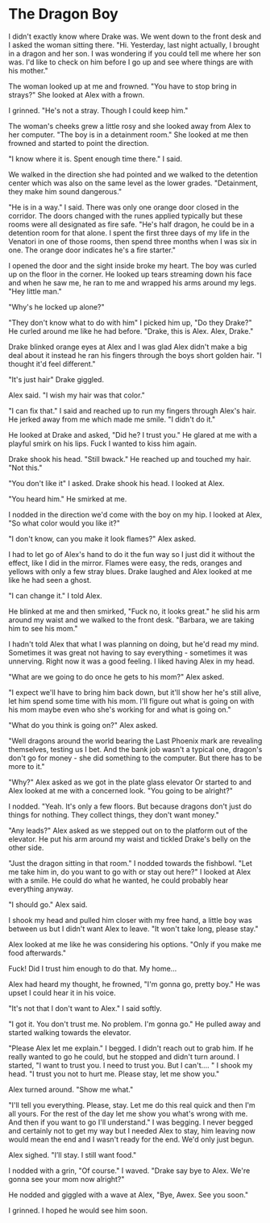 #  The Dragon Boy

I didn't exactly know where Drake was. We went down to the front desk and I
asked the woman sitting there. "Hi. Yesterday, last night actually, I brought in
a dragon and her son. I was wondering if you could tell me where her son was.
I'd like to check on him before I go up and see where things are with his
mother."

The woman looked up at me and frowned. "You have to stop bring in strays?" She
looked at Alex with a frown.

I grinned. "He's not a stray. Though I could keep him."

The woman's cheeks grew a little rosy and she looked away from Alex to her
computer. "The boy is in a detainment room." She looked at me then frowned and
started to point the direction.

"I know where it is. Spent enough time there." I said.

We walked in the direction she had pointed and we walked to the detention center
which was also on the same level as the lower grades. "Detainment, they make him
sound dangerous."

"He is in a way." I said. There was only one orange door closed in the corridor.
The doors changed with the runes applied typically but these rooms were all
designated as fire safe. "He's half dragon, he could be in a detention room for
that alone. I spent the first three days of my life in the Venatori in one of
those rooms, then spend three months when I was six in one. The orange door
indicates he's a fire starter."

I opened the door and the sight inside broke my heart. The boy was curled up on
the floor in the corner. He looked up tears streaming down his face and when he
saw me, he ran to me and wrapped his arms around my legs. "Hey little man."

"Why's he locked up alone?"

"They don't know what to do with him" I picked him up, "Do they Drake?" He
curled around me like he had before. "Drake, this is Alex. Alex, Drake."

Drake blinked orange eyes at Alex and I was glad Alex didn't make a big deal
about it instead he ran his fingers through the boys short golden hair. "I
thought it'd feel different."

"It's just hair" Drake giggled.

Alex said. "I wish my hair was that color."

"I can fix that." I said and reached up to run my fingers through Alex's hair.
He jerked away from me which made me smile. "I didn't do it."

He looked at Drake and asked, "Did he? I trust you." He glared at me with a
playful smirk on his lips. Fuck I wanted to kiss him again.

Drake shook his head. "Still bwack." He reached up and touched my hair. "Not
this."

"You don't like it" I asked. Drake shook his head. I looked at Alex.

"You heard him." He smirked at me.

I nodded in the direction we'd come with the boy on my hip. I looked at Alex,
"So what color would you like it?"

"I don't know, can you make it look flames?" Alex asked.

I had to let go of Alex's hand to do it the fun way so I just did it without the
effect, like I did in the mirror. Flames were easy, the reds, oranges and
yellows with only a few stray blues. Drake laughed and Alex looked at me like he
had seen a ghost.

"I can change it." I told Alex.

He blinked at me and then smirked, "Fuck no, it looks great." he slid his arm
around my waist and we walked to the front desk. "Barbara, we are taking him to
see his mom."

I hadn't told Alex that what I was planning on doing, but he'd read my mind.
Sometimes it was great not having to say everything - sometimes it was
unnerving. Right now it was a good feeling. I liked having Alex in my head.

"What are we going to do once he gets to his mom?" Alex asked.

"I expect we'll have to bring him back down, but it'll show her he's still
alive, let him spend some time with his mom. I'll figure out what is going on
with his mom maybe even who she's working for and what is going on."

"What do you think is going on?" Alex asked.

"Well dragons around the world bearing the Last Phoenix mark are revealing
themselves, testing us I bet. And the bank job wasn't a typical one, dragon's
don't go for money - she did something to the computer. But there has to be more
to it."

"Why?" Alex asked as we got in the plate glass elevator Or started to and Alex
looked at me with a concerned look. "You going to be alright?"

I nodded. "Yeah. It's only a few floors. But because dragons don't just do
things for nothing. They collect things, they don't want money."

"Any leads?" Alex asked as we stepped out on to the platform out of the
elevator. He put his arm around my waist and tickled Drake's belly on the other
side.

"Just the dragon sitting in that room." I nodded towards the fishbowl. "Let me
take him in, do you want to go with or stay out here?" I looked at Alex with a
smile. He could do what he wanted, he could probably hear everything anyway.

"I should go." Alex said.

I shook my head and pulled him closer with my free hand, a little boy was
between us but I didn't want Alex to leave. "It won't take long, please stay."

Alex looked at me like he was considering his options. "Only if you make me food
afterwards."

Fuck! Did I trust him enough to do that. My home…

Alex had heard my thought, he frowned, "I'm gonna go, pretty boy." He was upset
I could hear it in his voice.

"It's not that I don't want to Alex." I said softly.

"I got it. You don't trust me. No problem. I'm gonna go." He pulled away and
started walking towards the elevator.

"Please Alex let me explain." I begged. I didn't reach out to grab him. If he
really wanted to go he could, but he stopped and didn't turn around. I started,
"I want to trust you. I need to trust you. But I can't…. " I shook my head. "I
trust you not to hurt me. Please stay, let me show you."

Alex turned around. "Show me what."

"I'll tell you everything. Please, stay. Let me do this real quick and then I'm
all yours. For the rest of the day let me show you what's wrong with me. And
then if you want to go I'll understand." I was begging. I never begged and
certainly not to get my way but I needed Alex to stay, him leaving now would
mean the end and I wasn't ready for the end. We'd only just begun.

Alex sighed. "I’ll stay. I still want food."

I nodded with a grin, "Of course." I waved. "Drake say bye to Alex. We're gonna
see your mom now alright?"

He nodded and giggled with a wave at Alex, "Bye, Awex. See you soon."

I grinned. I hoped he would see him soon.


